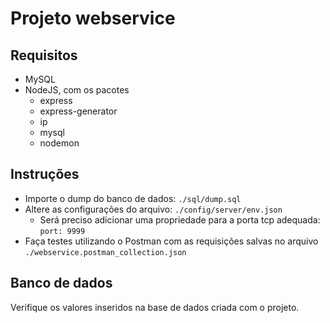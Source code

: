 # Projeto webservice

## Requisitos

* MySQL
* NodeJS, com os pacotes
  * express
  * express-generator
  * ip
  * mysql
  * nodemon

## Instruções

* Importe o dump do banco de dados: `./sql/dump.sql`
* Altere as configurações do arquivo: `./config/server/env.json`
  * Será preciso adicionar uma propriedade para a porta tcp adequada: `port: 9999`
* Faça testes utilizando o Postman com as requisições salvas no arquivo `./webservice.postman_collection.json`

## Banco de dados

Verifique os valores inseridos na base de dados criada com o projeto.
